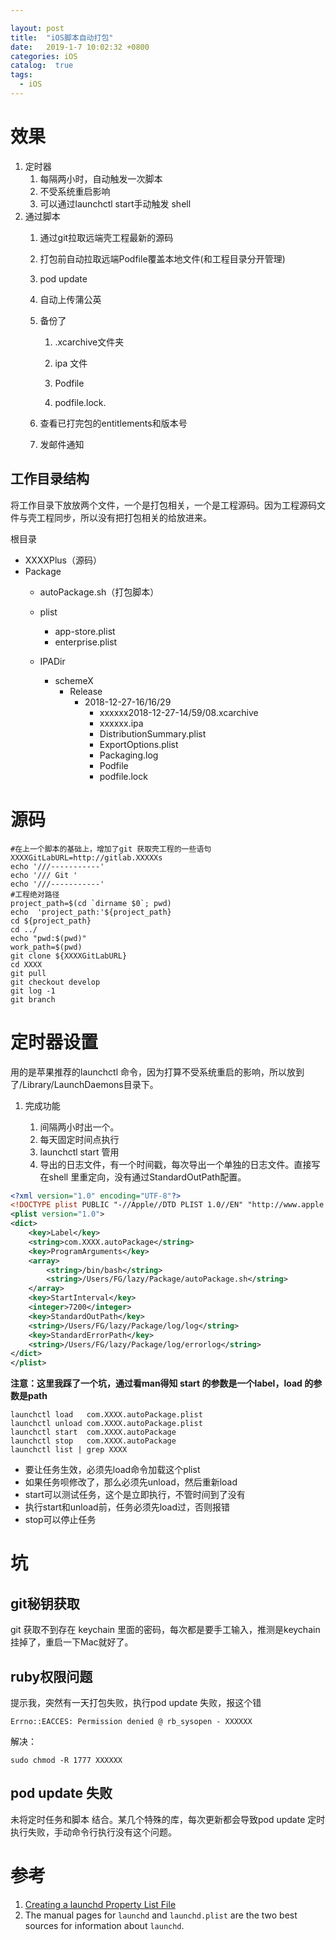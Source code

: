 ```yaml
---

layout: post
title:  "iOS脚本自动打包"
date:   2019-1-7 10:02:32 +0800
categories: iOS
catalog:  true
tags:
  - iOS
---
```




# 效果

1. 定时器
   1. 每隔两小时，自动触发一次脚本
   2. 不受系统重启影响
   3. 可以通过launchctl start手动触发 shell
2. 通过脚本
   1. 通过git拉取远端壳工程最新的源码
   2. 打包前自动拉取远端Podfile覆盖本地文件(和工程目录分开管理)
   3. pod update
   4. 自动上传蒲公英
   5. 备份了

      1. .xcarchive文件夹

      2. ipa 文件

      3. Podfile

      4. podfile.lock.
   6. 查看已打完包的entitlements和版本号
   6. 发邮件通知




## 工作目录结构

将工作目录下放放两个文件，一个是打包相关，一个是工程源码。因为工程源码文件与壳工程同步，所以没有把打包相关的给放进来。

根目录

* XXXXPlus（源码）
* Package
  * autoPackage.sh（打包脚本）

  * plist

    *   app-store.plist
    *   enterprise.plist

  * IPADir

    *   schemeX
        *   Release
            *   2018-12-27-16/16/29
                *   xxxxxx2018-12-27-14/59/08.xcarchive
                *   xxxxxx.ipa
                *   DistributionSummary.plist
                *   ExportOptions.plist
                *   Packaging.log
                *   Podfile
                *   podfile.lock




# 源码

~~~shell
#在上一个脚本的基础上，增加了git 获取壳工程的一些语句
XXXXGitLabURL=http://gitlab.XXXXXs
echo '///-----------'
echo '/// Git '
echo '///-----------'
#工程绝对路径
project_path=$(cd `dirname $0`; pwd)
echo  'project_path:'${project_path}
cd ${project_path}
cd ../
echo "pwd:$(pwd)"
work_path=$(pwd)
git clone ${XXXXGitLabURL}
cd XXXX
git pull
git checkout develop
git log -1
git branch

~~~



# 定时器设置

用的是苹果推荐的launchctl 命令，因为打算不受系统重启的影响，所以放到了/Library/LaunchDaemons目录下。

1. 完成功能

   1. 间隔两小时出一个。
   2. 每天固定时间点执行
   3. launchctl start 管用
   4. 导出的日志文件，有一个时间戳，每次导出一个单独的日志文件。直接写在shell 里重定向，没有通过StandardOutPath配置。


~~~xml
<?xml version="1.0" encoding="UTF-8"?>
<!DOCTYPE plist PUBLIC "-//Apple//DTD PLIST 1.0//EN" "http://www.apple.com/DTDs/PropertyList-1.0.dtd">
<plist version="1.0">
<dict>
	<key>Label</key>
	<string>com.XXXX.autoPackage</string>
	<key>ProgramArguments</key>
	<array>
		<string>/bin/bash</string>
		<string>/Users/FG/lazy/Package/autoPackage.sh</string>
	</array>
	<key>StartInterval</key>
	<integer>7200</integer>
	<key>StandardOutPath</key>
	<string>/Users/FG/lazy/Package/log/log</string>
	<key>StandardErrorPath</key>
	<string>/Users/FG/lazy/Package/log/errorlog</string>
</dict>
</plist>

~~~

**注意：这里我踩了一个坑，通过看man得知 start 的参数是一个label，load 的参数是path**

~~~shell
launchctl load   com.XXXX.autoPackage.plist
launchctl unload com.XXXX.autoPackage.plist
launchctl start  com.XXXX.autoPackage
launchctl stop   com.XXXX.autoPackage
launchctl list | grep XXXX
~~~



- 要让任务生效，必须先load命令加载这个plist
- 如果任务呗修改了，那么必须先unload，然后重新load
- start可以测试任务，这个是立即执行，不管时间到了没有
- 执行start和unload前，任务必须先load过，否则报错
- stop可以停止任务



# 坑

## git秘钥获取

git 获取不到存在 keychain 里面的密码，每次都是要手工输入，推测是keychain挂掉了，重启一下Mac就好了。

## ruby权限问题

提示我，突然有一天打包失败，执行pod update 失败，报这个错

~~~shell
Errno::EACCES: Permission denied @ rb_sysopen - XXXXXX
~~~

解决：

~~~shell
sudo chmod -R 1777 XXXXXX
~~~

## pod update 失败

未将定时任务和脚本 结合。某几个特殊的库，每次更新都会导致pod update 定时执行失败，手动命令行执行没有这个问题。

# 参考

1. [Creating a launchd Property List File](https://developer.apple.com/library/archive/documentation/MacOSX/Conceptual/BPSystemStartup/Chapters/CreatingLaunchdJobs.html#//apple_ref/doc/uid/TP40001762-104142)
2. The manual pages for `launchd` and `launchd.plist` are the two best sources for information about `launchd`.
